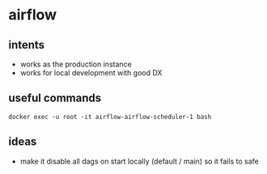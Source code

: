 # airflow

## intents
* works as the production instance
* works for local development with good DX

## useful commands
```
docker exec -u root -it airflow-airflow-scheduler-1 bash
```

## ideas
* make it disable all dags on start locally (default / main) so it fails to safe
